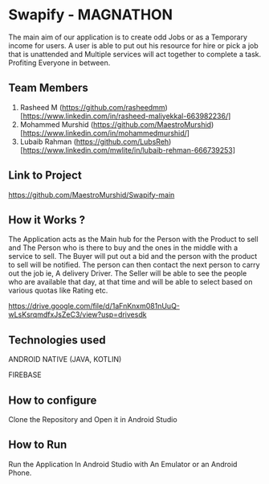 
# Swapify - MAGNATHON
The main aim of our application is to create odd Jobs or as a Temporary income for users. A user is able to put out his resource for hire or pick a job that is unattended and Multiple services will act together to complete a task. Profiting Everyone in between.

## Team Members
1. Rasheed M (https://github.com/rasheedmm)[https://www.linkedin.com/in/rasheed-maliyekkal-663982236/]
2. Mohammed Murshid (https://github.com/MaestroMurshid)[https://www.linkedin.com/in/mohammedmurshid/]
3. Lubaib Rahman (https://github.com/LubsReh) [https://www.linkedin.com/mwlite/in/lubaib-rehman-666739253]

## Link to Project
https://github.com/MaestroMurshid/Swapify-main

## How it Works ?
The Application acts as the Main hub for the Person with the Product to sell and The Person who is there to buy and the ones in the middle with a service to sell. The Buyer will put out a bid and the person with the product to sell will be notified. The person can then contact the next person to carry out the job ie, A delivery Driver. The Seller will be able to see the people who are available that day, at that time and will be able to select based on various quotas like Rating etc.

https://drive.google.com/file/d/1aFnKnxm081nUuQ-wLsKsrqmdfxJsZeC3/view?usp=drivesdk

## Technologies used
ANDROID NATIVE (JAVA, KOTLIN)

FIREBASE

## How to configure
Clone the Repository and Open it in Android Studio

## How to Run
Run the Application In Android Studio with An Emulator or an Android Phone.